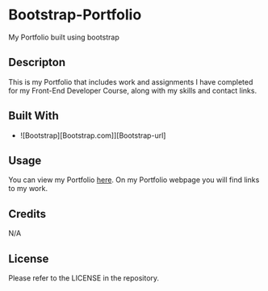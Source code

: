 # Bootstrap-Portfolio
My Portfolio built using bootstrap

## Descripton

This is my Portfolio that includes work and assignments I have completed for my Front-End Developer Course, along with my skills and contact links.

## Built With
* ![Bootstrap][Bootstrap.com]][Bootstrap-url]

## Usage

You can view my Portfolio [here](https://chriscds.github.io/Bootstrap-Portfolio/index.html).
On my Portfolio webpage you will find links to my work.
## Credits

N/A
## License

Please refer to the LICENSE in the repository.